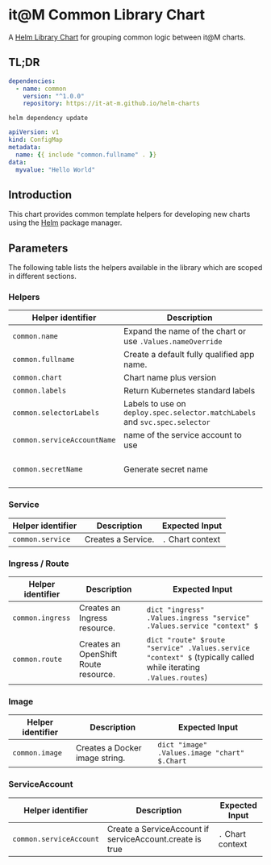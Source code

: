 # it@M Common Library Chart

A [Helm Library Chart](https://helm.sh/docs/topics/library_charts/#helm) for grouping common logic between it@M charts.

## TL;DR

```yaml
dependencies:
  - name: common
    version: "^1.0.0"
    repository: https://it-at-m.github.io/helm-charts
```

```console
helm dependency update
```

```yaml
apiVersion: v1
kind: ConfigMap
metadata:
  name: {{ include "common.fullname" . }}
data:
  myvalue: "Hello World"
```

## Introduction

This chart provides common template helpers for developing new charts using the [Helm](https://helm.sh) package manager.

## Parameters

The following table lists the helpers available in the library which are scoped in different sections.

### Helpers

| Helper identifier           | Description                                                                 | Expected Input                                                                                        |
| --------------------------- | --------------------------------------------------------------------------- | ----------------------------------------------------------------------------------------------------- |
| `common.name`               | Expand the name of the chart or use `.Values.nameOverride`                  | `.` Chart context                                                                                     |
| `common.fullname`           | Create a default fully qualified app name.                                  | `.` Chart context                                                                                     |
| `common.chart`              | Chart name plus version                                                     | `.` Chart context                                                                                     |
| `common.labels`             | Return Kubernetes standard labels                                           | `.` Chart context                                                                                     |
| `common.selectorLabels`     | Labels to use on `deploy.spec.selector.matchLabels` and `svc.spec.selector` | `.` Chart context                                                                                     |
| `common.serviceAccountName` | name of the service account to use                                          | `.` Chart context                                                                                     |
| `common.secretName`         | Generate secret name                                                        | `dict "existingSecret" .Values.path.to.the.existingSecret "defaultNameSuffix" "mySuffix" "context" $` |

### Service

| Helper identifier | Description        | Expected Input    |
| ----------------- | ------------------ | ----------------- |
| `common.service`  | Creates a Service. | `.` Chart context |

### Ingress / Route

| Helper identifier | Description                         | Expected Input                                                         |
| ----------------- | ----------------------------------- | ---------------------------------------------------------------------- |
| `common.ingress`  | Creates an Ingress resource.        | `dict "ingress" .Values.ingress "service" .Values.service "context" $` |
| `common.route`    | Creates an OpenShift Route resource.| `dict "route" $route "service" .Values.service "context" $` (typically called while iterating `.Values.routes`) |

### Image

| Helper identifier | Description                    | Expected Input                               |
| ----------------- | ------------------------------ | -------------------------------------------- |
| `common.image`    | Creates a Docker image string. | `dict "image" .Values.image "chart" $.Chart` |

### ServiceAccount

| Helper identifier       | Description                                              | Expected Input    |
| ----------------------- | -------------------------------------------------------- | ----------------- |
| `common.serviceAccount` | Create a ServiceAccount if serviceAccount.create is true | `.` Chart context |
